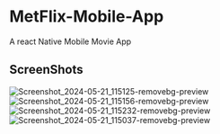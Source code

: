 # MetFlix-Mobile-App
A react Native Mobile Movie App

## ScreenShots 

![Screenshot_2024-05-21_115125-removebg-preview](https://github.com/yogesh-hack/MetFlix-Mobile-App/assets/83384315/c8c233fc-184d-4dcb-9238-9af1c7857631)
![Screenshot_2024-05-21_115156-removebg-preview](https://github.com/yogesh-hack/MetFlix-Mobile-App/assets/83384315/c8755061-aa8a-4d02-8dad-928e778aa1d0)
![Screenshot_2024-05-21_115232-removebg-preview](https://github.com/yogesh-hack/MetFlix-Mobile-App/assets/83384315/3c1f4047-8738-485f-b12d-dd75f25f3c09)
![Screenshot_2024-05-21_115037-removebg-preview](https://github.com/yogesh-hack/MetFlix-Mobile-App/assets/83384315/186df32a-6a53-41a2-bdc8-032ed33b74aa)
